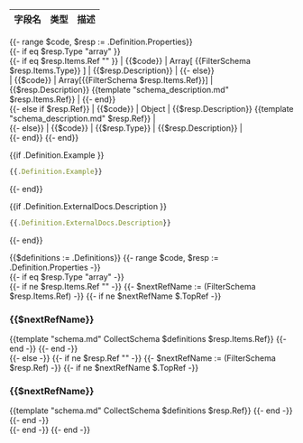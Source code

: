 | 字段名 | 类型 | 描述 |
| ---- | ---- | ----------- |  
{{- range $code, $resp := .Definition.Properties}}  
    {{- if eq $resp.Type  "array" }}   
        {{- if eq $resp.Items.Ref  "" }} 
| {{$code}} | Array[ {{FilterSchema $resp.Items.Type}} ] | {{$resp.Description}} | 
        {{- else}}  
| {{$code}} | Array[{{FilterSchema $resp.Items.Ref}}] | {{$resp.Description}} {{template "schema_description.md" $resp.Items.Ref}} | 
        {{- end}}  
    {{- else if $resp.Ref}}
| {{$code}} | Object | {{$resp.Description}} {{template "schema_description.md" $resp.Ref}}  |  
    {{- else}} 
| {{$code}} | {{$resp.Type}} | {{$resp.Description}} |  
    {{- end}} 
{{- end}}

{{if .Definition.Example }}
```jsx title="Example"
{{.Definition.Example}}
```
{{- end}}

{{if .Definition.ExternalDocs.Description }}
```jsx title="ExternalDocs.Description"
{{.Definition.ExternalDocs.Description}}
```
{{- end}}

{{$definitions := .Definitions}}
{{- range $code, $resp := .Definition.Properties -}}  
    {{- if eq $resp.Type  "array" -}}   
        {{- if ne $resp.Items.Ref  "" -}}
            {{- $nextRefName := (FilterSchema $resp.Items.Ref) -}}
            {{- if ne $nextRefName $.TopRef -}}
### {{$nextRefName}}
{{template "schema.md" CollectSchema $definitions  $resp.Items.Ref}}
            {{- end -}}
        {{- end -}}  
    {{- else -}}
        {{- if ne $resp.Ref  ""  -}}
            {{- $nextRefName := (FilterSchema $resp.Ref) -}}
            {{- if ne $nextRefName $.TopRef -}}
### {{$nextRefName}}
{{template "schema.md" CollectSchema $definitions  $resp.Ref}}
            {{- end -}}
        {{- end -}}  
    {{- end -}} 
 {{- end -}}

 
 


